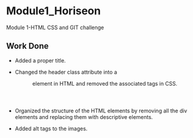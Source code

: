 # Module1_Horiseon
Module 1-HTML CSS and GIT challenge

## Work Done

* Added a proper title.

* Changed the header class attribute into a <header> element in HTML and removed the associated tags in CSS.

* Organized the structure of the HTML elements by removing all the div elements and replacing them with descriptive elements.

* Added alt tags to the images.
